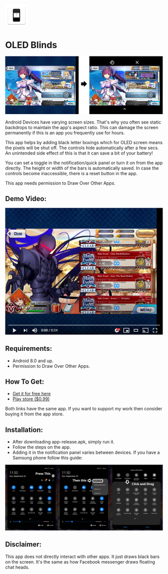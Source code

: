 ![](app/src/main/res/mipmap-hdpi/ic_launcher.png)
# OLED Blinds
![](images/comparison-resize.jpg)

Android Devices have varying screen sizes. That's why you often see static backdrops to maintain the app's aspect ratio. This can damage the screen permanently if this is an app you frequently use for hours.

This app helps by adding black letter boxings which for OLED screen means the pixels will be shut off. The controls hide automatically after a few secs. An unintended side effect of this is that it can save a bit of your battery!

You can set a toggle in the notification/quick panel or turn it on from the app directly. The height or width of the bars is automatically saved. In case the controls become inaccessible, there is a reset button in the app.

This app needs permission to Draw Over Other Apps.
## Demo Video:
[![OLED Blinds Demo](images/thumbnail.png)](https://youtu.be/rMdr5dpMaBI "OLED Blinds Demo")

## Requirements:
* Android 8.0 and up.
* Permission to Draw Over Other Apps.

## How To Get:
* [Get it for free here](https://github.com/catly1/OledBlinds/releases)
* [Play store ($0.99)](https://play.google.com/store/apps/details?id=com.catly.oledsaver)

Both links have the same app. If you want to support my work then consider buying it from the app store.

## Installation:
* After downloading app-release.apk, simply run it.
* Follow the steps on the app.
* Adding it in the notification panel varies between devices. If you have a Samsung phone follow this guide:

![](images/SamsungButtonGuide.jpg)

## Disclaimer:
This app does not directly interact with other apps. It just draws black bars on the screen. It's the same as how Facebook messenger draws floating chat heads.